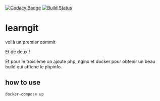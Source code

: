 [![Codacy Badge](https://app.codacy.com/project/badge/Grade/05ce11ccfd4b4e64817af5c96707bbcd)](https://www.codacy.com/gh/taviani/learngit/dashboard?utm_source=github.com&amp;utm_medium=referral&amp;utm_content=taviani/learngit&amp;utm_campaign=Badge_Grade)
[![Build Status](https://travis-ci.org/taviani/learngit.svg?branch=master)](https://travis-ci.org/taviani/learngit)

# learngit

voilà un premier commit

Et de deux !

Et pour le troisième on ajoute php, nginx et docker pour obtenir un beau build qui affiche le phpinfo.

## how to use

```
docker-compose up
```
